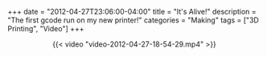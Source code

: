 +++
date = "2012-04-27T23:06:00-04:00"
title = "It's Alive!"
description = "The first gcode run on my new printer!"
categories = "Making"
tags = ["3D Printing", "Video"]
+++

<center>{{< video "video-2012-04-27-18-54-29.mp4" >}}</center>